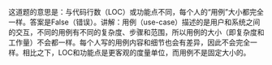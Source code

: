 这道题的意思是：与代码行数（LOC）或功能点不同，每个人的“用例”大小都完全一样。答案是False（错误）。讲解：用例（use-case）描述的是用户和系统之间的交互，不同的用例有不同的复杂度、步骤和范围，所以用例的大小（即复杂度和工作量）不会都一样。每个人写的用例内容和细节也会有差异，因此不会完全一样。相比之下，LOC和功能点是更客观的度量单位，而用例不是固定大小的。
